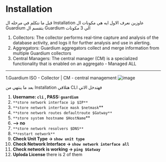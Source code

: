 # Installation  
قبل ما نتكلم في مرحله ال Installation عاوزين نعرف الاول ايه هي مكونات ال  Guardium
بتقسم ال Guardium الي 3 مكونات 


1. Collectors: The collector performs real-time capture and analysis of the database activity, and logs it for further analysis and use in alerting.
2. Aggregators: Guardium aggregators collect and merge information from multiple Guardium collectors 
3. Central Managers: The central manager (CM) is a specialized functionality that is enabled on an aggregato - Managed ALL

---
1.Guardium ISO - Collector | CM - central management
![image](https://user-images.githubusercontent.com/63524369/221241171-e58dd06a-9e1a-423d-9b4c-04979a846ef6.png)

بعد ما ينتهي من Installation هتلاقي CLI فهتدخل الاتي 

1.  **Username: `cli` , PASS: `guardium`**
2. `**store network interface ip $IP**`
3. `**store network interface mask $netmask`** 
4. `**store network routes defaultroute $Gatway**`
5. `**store system hostname $HostName`** 
6. **—> no** 
7. `**store network resolvers $DNS**`
8. `**restart network**`
9. **Check Unit Type → `show unit type`** 
10. **Check Network Interface → `show network interface all`** 
11. **Check network is working → `ping $Gatway`**
12. **Uploda License** there is 2 of them                                                                                                          
